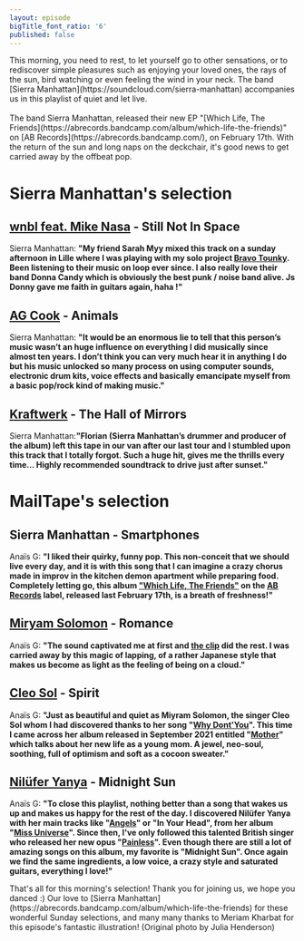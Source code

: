 ```yaml
---
layout: episode
bigTitle_font_ratio: '6'
published: false
---
```

<p id="introduction"> This morning, you need to rest, to let yourself go to other sensations, or to rediscover simple pleasures such as enjoying your loved ones, the rays of the sun, bird watching or even feeling the wind in your neck. The band [Sierra Manhattan](https://soundcloud.com/sierra-manhattan) accompanies us in this playlist of quiet and let live.
<br><br>
The band Sierra Manhattan, released their new EP "[Which Life, The Friends](https://abrecords.bandcamp.com/album/which-life-the-friends)" on [AB Records](https://abrecords.bandcamp.com/), on February 17th. With the return of the sun and long naps on the deckchair, it's good news to get carried away by the offbeat pop.
</p>

# Sierra Manhattan's selection

##  [wnbl feat. Mike Nasa](https://soundcloud.com/jsdonny) - Still Not In Space
Sierra Manhattan: **"**My friend Sarah Myy mixed this track on a sunday afternoon in Lille where I was playing with my solo project [Bravo Tounky](https://soundcloud.com/bravotounky). Been listening to their music on loop ever since. I also really love their band Donna Candy which is obviously the best punk / noise band alive. Js Donny gave me faith in guitars again, haha !**"**

## [AG Cook](https://soundcloud.com/agcook) - Animals
Sierra Manhattan: **"**It would be an enormous lie to tell that this person’s music wasn’t an huge influence on everything I did musically since almost ten years. I don’t think you can very much hear it in anything I do but his music unlocked so many process on using computer sounds, electronic drum kits, voice effects and basically emancipate myself from a basic pop/rock kind of making music.**"**

##  [Kraftwerk](https://soundcloud.com/kraftwerkofficial) - The Hall of Mirrors
Sierra Manhattan:**"**Florian (Sierra Manhattan’s drummer and producer of the album) left this tape in our van after our last tour and I stumbled upon this track that I totally forgot. Such a huge hit, gives me the thrills every time… Highly recommended soundtrack to drive just after sunset.**"**

# MailTape's selection

## Sierra Manhattan - Smartphones
Anaïs G: **"**I liked their quirky, funny pop. This non-conceit that we should live every day, and it is with this song that I can imagine a crazy chorus made in improv in the kitchen demon apartment while preparing food. Completely letting go, this album ["Which Life, The Friends"](https://abrecords.bandcamp.com/album/which-life-the-friends) on the [AB Records](https://abrecords.bandcamp.com/) label, released last February 17th, is a breath of freshness!**"**

## [Miryam Solomon](https://soundcloud.com/miryamsolomon) - Romance
Anaïs G: **"**The sound captivated me at first and [the clip](https://www.youtube.com/watch?v=0gWwpveW3sQ) did the rest. I was carried away by this magic of lapping, of a rather Japanese style that makes us become as light as the feeling of being on a cloud.**"**

## [Cleo Sol](https://soundcloud.com/cleosol) - Spirit
Anaïs G: **"**Just as beautiful and quiet as Miyram Solomon, the singer Cleo Sol whom I had discovered thanks to her song "[Why Dont'You](https://soundcloud.com/cleosol/cleo-sol-why-dont-you)". This time I came across her album released in September 2021 entitled "[Mother](https://soundcloud.com/cleosol/sets/mother)" which talks about her new life as a young mom. A jewel, neo-soul, soothing, full of optimism and soft as a cocoon sweater.**"**

## [Nilüfer Yanya](https://soundcloud.com/niluferyanya) - Midnight Sun
Anaïs G: **"**To close this playlist, nothing better than a song that wakes us up and makes us happy for the rest of the day. I discovered Nilüfer Yanya with her main tracks like "[Angels](https://soundcloud.com/niluferyanya/04-angels)" or "In Your Head", from her album "[Miss Universe](https://soundcloud.com/niluferyanya/sets/miss-universe)". Since then, I've only followed this talented British singer who released her new opus "[Painless](https://soundcloud.com/niluferyanya/sets/painless)". Even though there are still a lot of amazing songs on this album, my favorite is "Midnight Sun". Once again we find the same ingredients, a low voice, a crazy style and saturated guitars, everything I love!**"**

<p id="outroduction">That's all for this morning's selection! Thank you for joining us, we hope you danced :) Our love to [Sierra Manhattan](https://abrecords.bandcamp.com/album/which-life-the-friends) for these wonderful Sunday selections, and many many thanks to Meriam Kharbat for this episode's fantastic illustration! (Original photo by Julia Henderson)</p>
